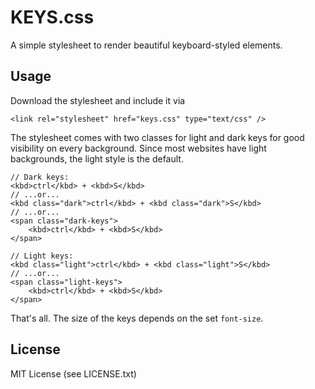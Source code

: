 # KEYS.css

A simple stylesheet to render beautiful keyboard-styled elements.

## Usage

Download the stylesheet and include it via

    <link rel="stylesheet" href="keys.css" type="text/css" />
    
The stylesheet comes with two classes for light and dark keys for good visibility on every background. Since most websites have light backgrounds, the light style is the default.

    // Dark keys:
    <kbd>ctrl</kbd> + <kbd>S</kbd>
    // ...or...
    <kbd class="dark">ctrl</kbd> + <kbd class="dark">S</kbd>
    // ...or...
    <span class="dark-keys">
        <kbd>ctrl</kbd> + <kbd>S</kbd>
    </span>
    
    // Light keys:
    <kbd class="light">ctrl</kbd> + <kbd class="light">S</kbd>
    // ...or...
    <span class="light-keys">
        <kbd>ctrl</kbd> + <kbd>S</kbd>
    </span>
    
That's all. The size of the keys depends on the set `font-size`.

## License

MIT License (see LICENSE.txt)
